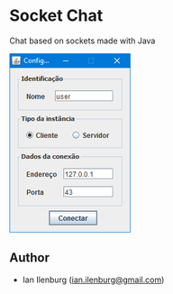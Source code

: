 # Socket Chat
Chat based on sockets made with Java

![Chat UI Image](chat_ui.png)

## Author

- Ian Ilenburg (ian.ilenburg@gmail.com)